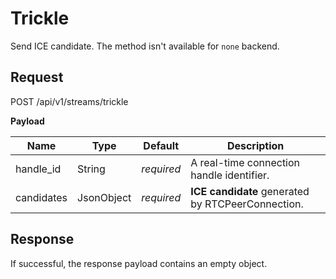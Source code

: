 # Trickle

Send ICE candidate.
The method isn't available for `none` backend.

## Request

POST /api/v1/streams/trickle

**Payload**

Name              | Type       | Default    | Description
----------------- | ---------- | ---------- | ------------------
handle_id         | String     | _required_ | A real-time connection handle identifier.
candidates        | JsonObject | _required_ | **ICE candidate** generated by RTCPeerConnection.

## Response

If successful, the response payload contains an empty object.

